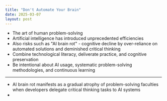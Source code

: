 ```yaml
---
title: "Don't Automate Your Brain"
date: 2025-03-07
layout: post
---
```


- The art of human problem-solving
- Artificial intelligence has introduced unprecedented efficiencies
- Also risks such as "AI brain rot" - cognitive decline by over-reliance on automated solutions and deminished critical thinking
- Combine technological literacy, deliverate practice, and cognitive preservation
- Be intentional about AI usage, systematic problem-solving methodologies, and continuous learning

---

- AI brain rot manifests as a gradual atrophy of problem-solving faculties when developers delegate critical thinking tasks to AI systems
- 